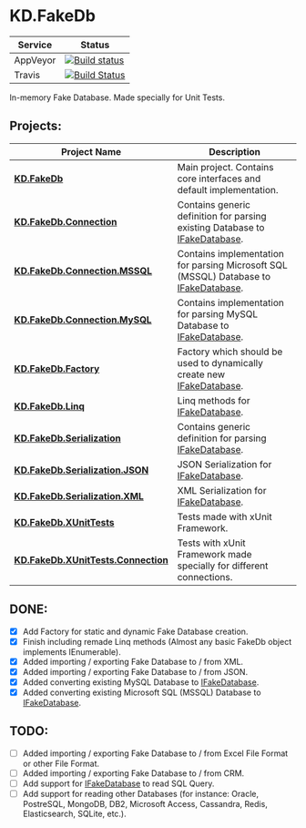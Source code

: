 # KD.FakeDb

| Service  | Status |
|----------|--------|
| AppVeyor | [![Build status](https://ci.appveyor.com/api/projects/status/github/Sejoslaw/KD.FakeDb?svg=true)](https://ci.appveyor.com/api/projects/status/github/Sejoslaw/KD.FakeDb?svg=true) |
| Travis   | [![Build Status](https://travis-ci.org/Sejoslaw/KD.FakeDb.svg?branch=master)](https://travis-ci.org/Sejoslaw/KD.FakeDb) |

In-memory Fake Database. Made specially for Unit Tests.

Projects:
---

Project Name | Description
-------------|-------------
**[KD.FakeDb](KD.FakeDb)** | Main project. Contains core interfaces and default implementation.
**[KD.FakeDb.Connection](KD.FakeDb.Connection)** | Contains generic definition for parsing existing Database to [IFakeDatabase](https://github.com/Sejoslaw/KD.FakeDb/blob/master/KD.FakeDb/IFakeDatabase.cs).
**[KD.FakeDb.Connection.MSSQL](KD.FakeDb.Connection.MSSQL)** | Contains implementation for parsing Microsoft SQL (MSSQL) Database to [IFakeDatabase](https://github.com/Sejoslaw/KD.FakeDb/blob/master/KD.FakeDb/IFakeDatabase.cs).
**[KD.FakeDb.Connection.MySQL](KD.FakeDb.Connection.MySQL)** | Contains implementation for parsing MySQL Database to [IFakeDatabase](https://github.com/Sejoslaw/KD.FakeDb/blob/master/KD.FakeDb/IFakeDatabase.cs).
**[KD.FakeDb.Factory](KD.FakeDb.Factory)** | Factory which should be used to dynamically create new [IFakeDatabase](https://github.com/Sejoslaw/KD.FakeDb/blob/master/KD.FakeDb/IFakeDatabase.cs).
**[KD.FakeDb.Linq](KD.FakeDb.Linq)** | Linq methods for [IFakeDatabase](https://github.com/Sejoslaw/KD.FakeDb/blob/master/KD.FakeDb/IFakeDatabase.cs).
**[KD.FakeDb.Serialization](KD.FakeDb.Serialization)** | Contains generic definition for parsing [IFakeDatabase](https://github.com/Sejoslaw/KD.FakeDb/blob/master/KD.FakeDb/IFakeDatabase.cs).
**[KD.FakeDb.Serialization.JSON](KD.FakeDb.Serialization.JSON)** | JSON Serialization for [IFakeDatabase](https://github.com/Sejoslaw/KD.FakeDb/blob/master/KD.FakeDb/IFakeDatabase.cs).
**[KD.FakeDb.Serialization.XML](KD.FakeDb.Serialization.XML)** | XML Serialization for [IFakeDatabase](https://github.com/Sejoslaw/KD.FakeDb/blob/master/KD.FakeDb/IFakeDatabase.cs).
**[KD.FakeDb.XUnitTests](KD.FakeDb.XUnitTests)** | Tests made with xUnit Framework.
**[KD.FakeDb.XUnitTests.Connection](KD.FakeDb.XUnitTests.Connection)** | Tests with xUnit Framework made specially for different connections.


DONE:
---

- [X] Add Factory for static and dynamic Fake Database creation.
- [X] Finish including remade Linq methods (Almost any basic FakeDb object implements IEnumerable).
- [X] Added importing / exporting Fake Database to / from XML.
- [X] Added importing / exporting Fake Database to / from JSON.
- [X] Added converting existing MySQL Database to [IFakeDatabase](https://github.com/Sejoslaw/KD.FakeDb/blob/master/KD.FakeDb/IFakeDatabase.cs).
- [X] Added converting existing Microsoft SQL (MSSQL) Database to [IFakeDatabase](https://github.com/Sejoslaw/KD.FakeDb/blob/master/KD.FakeDb/IFakeDatabase.cs).

TODO:
---

- [ ] Added importing / exporting Fake Database to / from Excel File Format or other File Format.
- [ ] Added importing / exporting Fake Database to / from CRM.
- [ ] Add support for [IFakeDatabase](https://github.com/Sejoslaw/KD.FakeDb/blob/master/KD.FakeDb/IFakeDatabase.cs) to read SQL Query.
- [ ] Add support for reading other Databases (for instance: Oracle, PostreSQL, MongoDB, DB2, Microsoft Access, Cassandra, Redis, Elasticsearch, SQLite, etc.).
